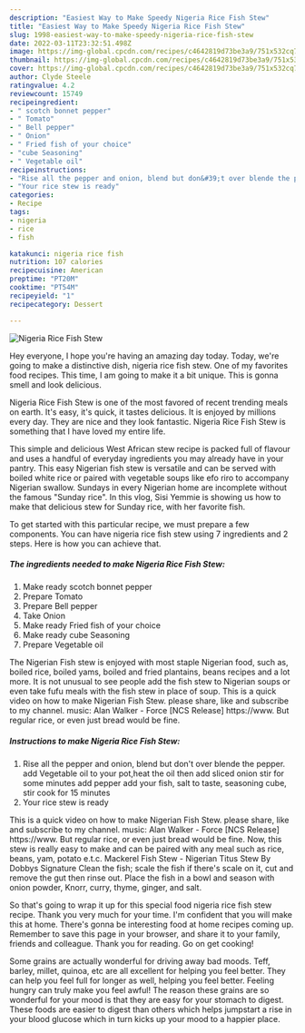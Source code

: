 ```yaml
---
description: "Easiest Way to Make Speedy Nigeria Rice Fish Stew"
title: "Easiest Way to Make Speedy Nigeria Rice Fish Stew"
slug: 1998-easiest-way-to-make-speedy-nigeria-rice-fish-stew
date: 2022-03-11T23:32:51.498Z
image: https://img-global.cpcdn.com/recipes/c4642819d73be3a9/751x532cq70/nigeria-rice-fish-stew-recipe-main-photo.jpg
thumbnail: https://img-global.cpcdn.com/recipes/c4642819d73be3a9/751x532cq70/nigeria-rice-fish-stew-recipe-main-photo.jpg
cover: https://img-global.cpcdn.com/recipes/c4642819d73be3a9/751x532cq70/nigeria-rice-fish-stew-recipe-main-photo.jpg
author: Clyde Steele
ratingvalue: 4.2
reviewcount: 15749
recipeingredient:
- " scotch bonnet pepper"
- " Tomato"
- " Bell pepper"
- " Onion"
- " Fried fish of your choice"
- "cube Seasoning"
- " Vegetable oil"
recipeinstructions:
- "Rise all the pepper and onion, blend but don&#39;t over blende the pepper. add Vegetable oil to your pot,heat the oil then add sliced onion stir for some minutes add pepper add your fish, salt to taste, seasoning cube, stir cook for 15 minutes"
- "Your rice stew is ready"
categories:
- Recipe
tags:
- nigeria
- rice
- fish

katakunci: nigeria rice fish 
nutrition: 107 calories
recipecuisine: American
preptime: "PT20M"
cooktime: "PT54M"
recipeyield: "1"
recipecategory: Dessert

---
```



![Nigeria Rice Fish Stew](https://img-global.cpcdn.com/recipes/c4642819d73be3a9/751x532cq70/nigeria-rice-fish-stew-recipe-main-photo.jpg)

Hey everyone, I hope you're having an amazing day today. Today, we're going to make a distinctive dish, nigeria rice fish stew. One of my favorites food recipes. This time, I am going to make it a bit unique. This is gonna smell and look delicious.

Nigeria Rice Fish Stew is one of the most favored of recent trending meals on earth. It's easy, it's quick, it tastes delicious. It is enjoyed by millions every day. They are nice and they look fantastic. Nigeria Rice Fish Stew is something that I have loved my entire life.

This simple and delicious West African stew recipe is packed full of flavour and uses a handful of everyday ingredients you may already have in your pantry. This easy Nigerian fish stew is versatile and can be served with boiled white rice or paired with vegetable soups like efo riro to accompany Nigerian swallow. Sundays in every Nigerian home are incomplete without the famous &#34;Sunday rice&#34;. In this vlog, Sisi Yemmie is showing us how to make that delicious stew for Sunday rice, with her favorite fish.


To get started with this particular recipe, we must prepare a few components. You can have nigeria rice fish stew using 7 ingredients and 2 steps. Here is how you can achieve that.

<!--inarticleads1-->

##### The ingredients needed to make Nigeria Rice Fish Stew:

1. Make ready  scotch bonnet pepper
1. Prepare  Tomato
1. Prepare  Bell pepper
1. Take  Onion
1. Make ready  Fried fish of your choice
1. Make ready cube Seasoning
1. Prepare  Vegetable oil


The Nigerian Fish stew is enjoyed with most staple Nigerian food, such as, boiled rice, boiled yams, boiled and fried plantains, beans recipes and a lot more. It is not unusual to see people add the fish stew to Nigerian soups or even take fufu meals with the fish stew in place of soup. This is a quick video on how to make Nigerian Fish Stew. please share, like and subscribe to my channel. music: Alan Walker - Force [NCS Release] https://www. But regular rice, or even just bread would be fine. 

<!--inarticleads2-->

##### Instructions to make Nigeria Rice Fish Stew:

1. Rise all the pepper and onion, blend but don&#39;t over blende the pepper. add Vegetable oil to your pot,heat the oil then add sliced onion stir for some minutes add pepper add your fish, salt to taste, seasoning cube, stir cook for 15 minutes
1. Your rice stew is ready


This is a quick video on how to make Nigerian Fish Stew. please share, like and subscribe to my channel. music: Alan Walker - Force [NCS Release] https://www. But regular rice, or even just bread would be fine. Now, this stew is really easy to make and can be paired with any meal such as rice, beans, yam, potato e.t.c. Mackerel Fish Stew - Nigerian Titus Stew By Dobbys Signature Clean the fish; scale the fish if there&#39;s scale on it, cut and remove the gut then rinse out. Place the fish in a bowl and season with onion powder, Knorr, curry, thyme, ginger, and salt. 

So that's going to wrap it up for this special food nigeria rice fish stew recipe. Thank you very much for your time. I'm confident that you will make this at home. There's gonna be interesting food at home recipes coming up. Remember to save this page in your browser, and share it to your family, friends and colleague. Thank you for reading. Go on get cooking!

Some grains are actually wonderful for driving away bad moods. Teff, barley, millet, quinoa, etc are all excellent for helping you feel better. They can help you feel full for longer as well, helping you feel better. Feeling hungry can truly make you feel awful! The reason these grains are so wonderful for your mood is that they are easy for your stomach to digest. These foods are easier to digest than others which helps jumpstart a rise in your blood glucose which in turn kicks up your mood to a happier place.

